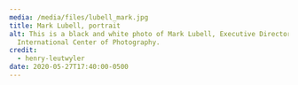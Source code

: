 ```yaml
---
media: /media/files/lubell_mark.jpg
title: Mark Lubell, portrait
alt: This is a black and white photo of Mark Lubell, Executive Director of the
  International Center of Photography.
credit:
  - henry-leutwyler
date: 2020-05-27T17:40:00-0500
---
```

